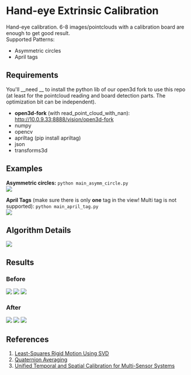 # Hand-eye Extrinsic Calibration

Hand-eye calibration. 6-8 images/pointclouds with a calibration board are enough to get good result.  
Supported Patterns:
- Asymmetric circles
- April tags

## Requirements
You'll __need __ to install the python lib of our open3d fork to use this repo (at least for the pointcloud reading and board detection parts. The optimization bit can be independent).
- __open3d-fork__ (with read_point_cloud_with_nan): http://10.0.9.33:8888/vision/open3d-fork
- numpy
- opencv
- apriltag (pip install apriltag)
- json
- transforms3d

## Examples
__Asymmetric circles:__ `python main_asymm_circle.py`  
![](./img/asymm_circle_example.png)

__April Tags__ (make sure there is only __one__ tag in the view! Multi tag is not supported): `python main_april_tag.py`  
![](./img/april_tag_example.png)


## Algorithm Details
![](./img/hand-eye%20calibration.png)

## Results
### Before
![](./img/before_traj.png)
![](./img/before_xyz.png)
![](./img/before_rpy.png)

### After
![](./img/after_traj.png)
![](./img/after_xyz.png)
![](./img/after_rpy.png)

## References
1. [Least-Squares Rigid Motion Using SVD](https://igl.ethz.ch/projects/ARAP/svd_rot.pdf)
2. [Quaternion Averaging](https://ntrs.nasa.gov/archive/nasa/casi.ntrs.nasa.gov/20070017872.pdf)
3. [Unified Temporal and Spatial Calibration for Multi-Sensor Systems](https://furgalep.github.io/bib/furgale_iros13.pdf)